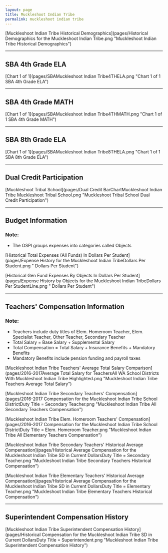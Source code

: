 ```yaml
---
layout: page
title: Muckleshoot Indian Tribe
permalink: muckleshoot indian tribe
---
```



[Muckleshoot Indian Tribe Historical Demographics](pages/Historical Demographics for the Muckleshoot Indian Tribe.png "Muckleshoot Indian Tribe Historical Demographics")

___

## SBA 4th Grade ELA

[Chart 1 of 1](pages/SBAMuckleshoot Indian Tribe4THELA.png "Chart 1 of 1 SBA 4th Grade ELA")


___

## SBA 4th Grade MATH

[Chart 1 of 1](pages/SBAMuckleshoot Indian Tribe4THMATH.png "Chart 1 of 1 SBA 4th Grade MATH")


___

## SBA 8th Grade ELA

[Chart 1 of 1](pages/SBAMuckleshoot Indian Tribe8THELA.png "Chart 1 of 1 SBA 8th Grade ELA")


___

## Dual Credit Participation

[Muckleshoot Tribal School](pages/Dual Credit BarChartMuckleshoot Indian Tribe Muckleshoot Tribal School.png "Muckleshoot Tribal School Dual Credit Participation")


___

## Budget Information
### Note:
- The OSPI groups expenses into categories called Objects

[Historical Total Expenses (All Funds) In Dollars Per Student](pages/Expense History for the Muckleshoot Indian TribeDollars Per Student.png " Dollars Per Student")

[Historical Gen Fund Expenses By Objects In Dollars Per Student](pages/Expense History by Objects for the Muckleshoot Indian TribeDollars Per StudentLine.png " Dollars Per Student")


___

## Teachers' Compensation Information
### Note:
- Teachers include duty titles of Elem. Homeroom Teacher, Elem. Specialist Teacher, Other Teacher, Secondary Teacher
- Total Salary = Base Salary + Supplemental Salary
- Total Compensation = Total Salary + Insurance Benefits + Mandatory Benefits
- Mandatory Benefits include pension funding and payroll taxes

[Muckleshoot Indian Tribe Teachers' Average Total Salary Comparison](pages/2016-2017Average Total Salary for TeachersAll WA School Districts With Muckleshoot Indian Tribe Highlighted.png "Muckleshoot Indian Tribe Teachers Average Total Salary")

[Muckleshoot Indian Tribe Secondary Teachers' Compensation](pages/2016-2017 Compensation for the Muckleshoot Indian Tribe School DistrictDuty Title = Secondary Teacher.png "Muckleshoot Indian Tribe All Secondary Teachers Compensation")

[Muckleshoot Indian Tribe Elem. Homeroom Teachers' Compensation](pages/2016-2017 Compensation for the Muckleshoot Indian Tribe School DistrictDuty Title = Elem. Homeroom Teacher.png "Muckleshoot Indian Tribe All Elementary Teachers Compensation")

[Muckleshoot Indian Tribe Secondary Teachers' Historical Average Compensation](pages/Historical Average Compensation for the Muckleshoot Indian Tribe SD in Current DollarsDuty Title = Secondary Teacher.png "Muckleshoot Indian Tribe Secondary Teachers Historical Compensation")

[Muckleshoot Indian Tribe Elementary Teachers' Historical Average Compensation](pages/Historical Average Compensation for the Muckleshoot Indian Tribe SD in Current DollarsDuty Title = Elementary Teacher.png "Muckleshoot Indian Tribe Elementary Teachers Historical Compensation")


___

## Superintendent Compensation History

[Muckleshoot Indian Tribe Superintendent Compensation History](pages/Historical Compensation for the Muckleshoot Indian Tribe SD in Current DollarsDuty Title = Superintendent.png "Muckleshoot Indian Tribe Superintendent Compensation History")

